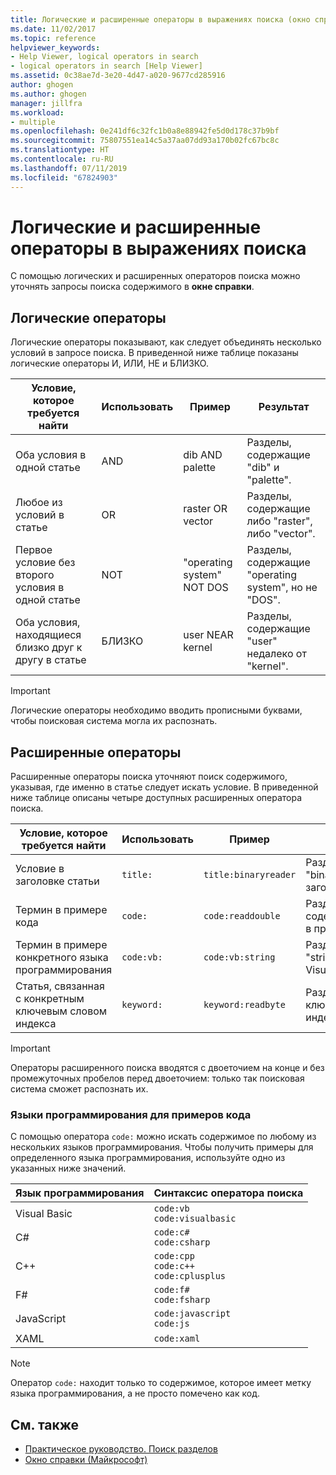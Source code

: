 ```yaml
---
title: Логические и расширенные операторы в выражениях поиска (окно справки Майкрософт)
ms.date: 11/02/2017
ms.topic: reference
helpviewer_keywords:
- Help Viewer, logical operators in search
- logical operators in search [Help Viewer]
ms.assetid: 0c38ae7d-3e20-4d47-a020-9677cd285916
author: ghogen
ms.author: ghogen
manager: jillfra
ms.workload:
- multiple
ms.openlocfilehash: 0e241df6c32fc1b0a8e88942fe5d0d178c37b9bf
ms.sourcegitcommit: 75807551ea14c5a37aa07dd93a170b02fc67bc8c
ms.translationtype: HT
ms.contentlocale: ru-RU
ms.lasthandoff: 07/11/2019
ms.locfileid: "67824903"
---
```

# <a name="logical-and-advanced-operators-in-search-expressions"></a>Логические и расширенные операторы в выражениях поиска

С помощью логических и расширенных операторов поиска можно уточнять запросы поиска содержимого в **окне справки**.

## <a name="logical-operators"></a>Логические операторы

Логические операторы показывают, как следует объединять несколько условий в запросе поиска. В приведенной ниже таблице показаны логические операторы И, ИЛИ, НЕ и БЛИЗКО.

|Условие, которое требуется найти|Использовать|Пример|Результат|
|-------------------|---------|-------------|------------|
|Оба условия в одной статье|AND|dib AND palette|Разделы, содержащие "dib" и "palette".|
|Любое из условий в статье|OR|raster OR vector|Разделы, содержащие либо "raster", либо "vector".|
|Первое условие без второго условия в одной статье|NOT|"operating system" NOT DOS|Разделы, содержащие "operating system", но не "DOS".|
|Оба условия, находящиеся близко друг к другу в статье|БЛИЗКО|user NEAR kernel|Разделы, содержащие "user" недалеко от "kernel".|

> [!IMPORTANT]
> Логические операторы необходимо вводить прописными буквами, чтобы поисковая система могла их распознать.

## <a name="advanced-operators"></a>Расширенные операторы

Расширенные операторы поиска уточняют поиск содержимого, указывая, где именно в статье следует искать условие. В приведенной ниже таблице описаны четыре доступных расширенных оператора поиска.

|Условие, которое требуется найти|Использовать|Пример|Результат|
|-------------------|---------|-------------|------------|
|Условие в заголовке статьи|`title:`|`title:binaryreader`|Разделы, содержащие "binaryreader" в заголовках.|
|Термин в примере кода|`code:`|`code:readdouble`|Разделы, содержащие"readdouble" в примере кода.|
|Термин в примере конкретного языка программирования|`code:vb:`|`code:vb:string`|Разделы, содержащие "string", в примере кода Visual Basic.|
|Статья, связанная с конкретным ключевым словом индекса|`keyword:`|`keyword:readbyte`|Разделы, связанные с ключевым словом индекса "readbyte"|

> [!IMPORTANT]
> Операторы расширенного поиска вводятся с двоеточием на конце и без промежуточных пробелов перед двоеточием: только так поисковая система сможет распознать их.

### <a name="programming-languages-for-code-examples"></a>Языки программирования для примеров кода

С помощью оператора `code:` можно искать содержимое по любому из нескольких языков программирования. Чтобы получить примеры для определенного языка программирования, используйте одно из указанных ниже значений.

|Язык программирования|Синтаксис оператора поиска|
| - |---------|
|Visual Basic|`code:vb`<br/>`code:visualbasic`|
|C#|`code:c#`<br/>`code:csharp`|
|C++|`code:cpp`<br/>`code:c++`<br/>`code:cplusplus`|
|F#|`code:f#`<br/>`code:fsharp`|
|JavaScript|`code:javascript`<br/>`code:js`|
|XAML|`code:xaml`|

> [!NOTE]
> Оператор `code:` находит только то содержимое, которое имеет метку языка программирования, а не просто помечено как код.

## <a name="see-also"></a>См. также

- [Практическое руководство. Поиск разделов](../help-viewer/find-topics.md)
- [Окно справки (Майкрософт)](../help-viewer/overview.md)
